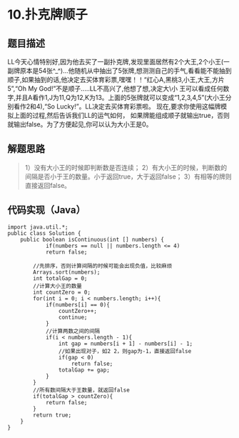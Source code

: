 # 10.扑克牌顺子

## 题目描述

LL今天心情特别好,因为他去买了一副扑克牌,发现里面居然有2个大王,2个小王(一副牌原本是54张^_^)...他随机从中抽出了5张牌,想测测自己的手气,看看能不能抽到顺子,如果抽到的话,他决定去买体育彩票,嘿嘿！！“红心A,黑桃3,小王,大王,方片5”,“Oh My God!”不是顺子.....LL不高兴了,他想了想,决定大\小 王可以看成任何数字,并且A看作1,J为11,Q为12,K为13。上面的5张牌就可以变成“1,2,3,4,5”(大小王分别看作2和4),“So Lucky!”。LL决定去买体育彩票啦。 现在,要求你使用这幅牌模拟上面的过程,然后告诉我们LL的运气如何， 如果牌能组成顺子就输出true，否则就输出false。为了方便起见,你可以认为大小王是0。

## 解题思路

> 1）没有大小王的时候即判断数是否连续；
2）有大小王的时候，判断数的间隔是否小于王的数量。小于返回true，大于返回false；
3）有相等的牌则直接返回false。



## 代码实现（Java）

	import java.util.*;
	public class Solution {
    	public boolean isContinuous(int [] numbers) {
    	        if(numbers == null || numbers.length <= 4)
    	        return false;
    	     
    	    //先排序，否则计算间隔的时候可能会出现负值，比较麻烦
    	    Arrays.sort(numbers);
    	    int totalGap = 0;
    	    //计算大小王的数量
    	    int countZero = 0;
    	    for(int i = 0; i < numbers.length; i++){
    	        if(numbers[i] == 0){
    	            countZero++;
    	            continue;
    	        }
    	        //计算两数之间的间隔
    	        if(i < numbers.length - 1){
    	            int gap = numbers[i + 1] - numbers[i] - 1;
    	            //如果出现对子，如2 2，则gap为-1，直接返回false
    	            if(gap < 0)
    	                return false;
    	            totalGap += gap;
    	        }
    	    }
    	    //所有数间隔大于王数量，就返回false
    	    if(totalGap > countZero){
    	        return false;
    	    }
    	    return true;
    	}
	}